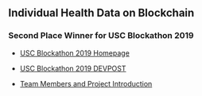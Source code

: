 ## Individual Health Data on Blockchain

### Second Place Winner for USC Blockathon 2019

- [USC Blockathon 2019 Homepage](https://blockchain.usc.edu/index.php/53-2/blockathon/)

- [USC Blockathon 2019 DEVPOST](https://uscblockathon.devpost.com/)

- [Team Members and Project Introduction](https://github.com/EdwarDujc/Team13_HealthData_onChain/blob/master/Team13_HealthData_onChain.pdf)

